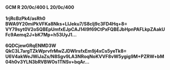 #### GCM R 20/0c/400 L 20/0c/400
**1rjRcBzPk4/asRh0**<br/>**BWA9Y20miPkVFKa8Nks+LIJeku7/S8clj9c3FD4Hq+8=**<br/>**VY79syt0V2oSQBEpUmfxEJpCAJ14I9f69CtPxFQBEJbHpnPAFLkpZAakUFc9Aemq2J+bK7Mp+h53UyJ1...**<br/><br/>
**6QDCjewGRqENMD3W**<br/>**QkC3L7argTZkWprvfrMwZJDWlrsfxEm9j4xCs5yeTk8=**<br/>**U6V4akWeJWiJaZs/N8Sgv9LA3NRoqNoKVVF8vW5ygig9M+PZRW+bM04h0v3YLN3bRVBWOs1TNSv+bqAr...**